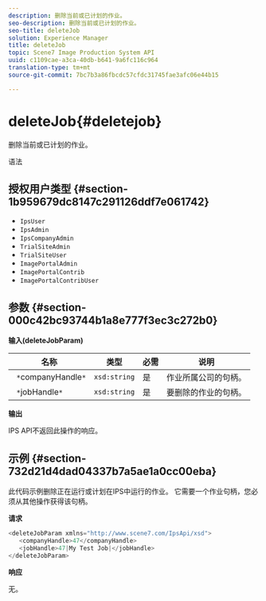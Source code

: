 ```yaml
---
description: 删除当前或已计划的作业。
seo-description: 删除当前或已计划的作业。
seo-title: deleteJob
solution: Experience Manager
title: deleteJob
topic: Scene7 Image Production System API
uuid: c1109cae-a3ca-40db-b641-9a6fc116c964
translation-type: tm+mt
source-git-commit: 7bc7b3a86fbcdc57cfdc31745fae3afc06e44b15

---
```



# deleteJob{#deletejob}

删除当前或已计划的作业。

语法

## 授权用户类型 {#section-1b959679dc8147c291126ddf7e061742}

* `IpsUser`
* `IpsAdmin`
* `IpsCompanyAdmin`
* `TrialSiteAdmin`
* `TrialSiteUser`
* `ImagePortalAdmin`
* `ImagePortalContrib`
* `ImagePortalContribUser`

## 参数 {#section-000c42bc93744b1a8e777f3ec3c272b0}

**输入(deleteJobParam)**

| 名称 | 类型 | 必需 | 说明 |
|---|---|---|---|
| ` *`companyHandle`*` | `xsd:string` | 是 | 作业所属公司的句柄。 |
| ` *`jobHandle`*` | `xsd:string` | 是 | 要删除的作业的句柄。 |

**输出**

IPS API不返回此操作的响应。

## 示例 {#section-732d21d4dad04337b7a5ae1a0cc00eba}

此代码示例删除正在运行或计划在IPS中运行的作业。 它需要一个作业句柄，您必须从其他操作获得该句柄。

**请求**

```java
<deleteJobParam xmlns="http://www.scene7.com/IpsApi/xsd">
   <companyHandle>47</companyHandle>
   <jobHandle>47|My Test Job|</jobHandle>
</deleteJobParam>
```

**响应**

无。

